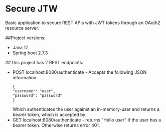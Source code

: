 # Secure JTW

Basic application to secure REST APIs with JWT tokens through an OAuth2 resource server.

##Project versions:
 - Java 17
 - Spring boot 2.7.3
 

##This project has 2 REST endpoints:

 - POST localhost:8080/authenticate - Accepts the following JSON information:
    ```
   {
    "username": "user",
    "password": "password"
   }
   ```
    Which authenticates the user against an in-memory-user and returns a bearer token, which is accepted by:
 - GET localhost:8080/authenticate - returns "Hello user" if the user has a bearer token. Otherwise returns error 401.<br>
